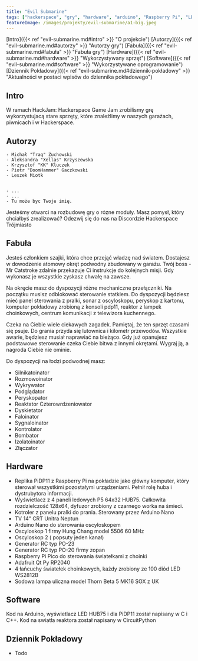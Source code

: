 ```yaml
---
title: "Evil Submarine"
tags: ["hackerspace", "gry", "hardware", "arduino", "Raspberry Pi", "LED", "WS2812", "Game Jam", "Hack Jam", "łódź podwodna"]
featureImage: /images/projekty/evil-submarine/a1-big.jpeg
---
```


[Intro]({{< ref "evil-submarine.md#intro" >}} "O projekcie") [Autorzy]({{< ref "evil-submarine.md#autorzy" >}} "Autorzy gry") [Fabuła]({{< ref "evil-submarine.md#fabuła" >}} "Fabuła gry") [Hardware]({{< ref "evil-submarine.md#hardware" >}} "Wykorzystywany sprzęt") [Software]({{< ref "evil-submarine.md#software" >}} "Wykorzystywane oprogramowanie") [Dziennik Pokładowy]({{< ref "evil-submarine.md#dziennik-pokładowy" >}} "Aktualności w postaci wpisów do dziennika pokładowego")


## Intro
W ramach HackJam: Hackerspace Game Jam zrobilismy grę wykorzystujacą stare sprzęty, które znaleźlimy w naszych garażach, piwnicach i w Hackerspace. 


## Autorzy 

    - Michał "Traq" Zuchowski
    - Aleksandra "Xellas" Krzyszewska
    - Krzysztof "KK" Kluczek 
    - Piotr "DoomHammer" Gaczkowski
    - Leszek Miotk 
    

    - ...
    - ... 
    - Tu może byc Twoje imię. 
Jesteśmy otwarci na rozbudowę gry o rózne moduły. Masz pomysł, który chciałbyś zrealizować? Odezwij się do nas na Discordzie Hackerspace Trójmiasto
    



## Fabuła 

Jesteś członkiem szajki, która chce przejąć władzę nad światem. Dostajesz w dowodzenie atomowy okręt podwodny zbudowany w garażu. Twój boss - Mr Catstroke zdalnie przekazuje Ci instrukcje do kolejnych misji. Gdy wykonasz je wszystkie zyskasz chwałę na zawsze.

Na okręcie masz do dyspozycji różne mechaniczne przełączniki. Na początku musisz odblokować sterowanie statkiem. Do dyspozycji będziesz mieć panel sterowania z pralki, sonar z oscyloskopu, peryskop z kartonu, komputer pokładowy zrobioną z konsoli pdp11, reaktor z lampek choinkowych, centrum komunikacji z telewizora kuchennego.

Czeka na Ciebie wiele ciekawych zagadek. Pamiętaj, że ten sprzęt czasami się psuje. Do grania przyda się lutownica i kilometr przewodów. Wszystkie awarie, będziesz musiał naprawiać na bieżąco. Gdy już opanujesz podstawowe sterowanie czeka Ciebie bitwa z innymi okrętami. Wygraj ją, a nagroda Ciebie nie ominie.

Do dyspozycji na łodzi podwodnej masz:

- Silnikatoinator
- Rozmowoinator
- Wykrywator
- Podglądator
- Peryskopator
- Reaktator Czterowrdzeniowator
- Dyskietator
- Faloinator
- Sygnaloinator
- Kontrolator
- Bombator
- Izolatoinator
- Złączator



## Hardware
 - Replika PiDP11 z Raspberry Pi na pokładzie jako główny komputer, który sterował wszystkimi pozostałymi urządzeniami. Pełnił rolę huba i dystrubytora informacji.  
 - Wyświetlacz z 4 paneli ledowych P5 64x32 HUB75. Całkowita rozdzielczość 128x64, dyfuzor zrobiony z czarnego worka na śmieci.  
 - Kotroler z panelu pralki do prania. Sterowany przez Arduino Nano
 - TV 14" CRT Unitra Neptun
 - Arduino Nano do sterowania oscyloskopem
 - Oscyloskop 1  firmy Hung Chang model 5506 60 MHz 
 - Oscyloskop 2 ( popsuty jeden kanał)
 - Generator RC typ PO-23 
 - Generator RC typ PO-20 firmy zopan 
 - Raspberry Pi Pico do sterowania światełkami z choinki 
 - Adafruit Qt Py RP2040
 - 4 łańcuchy światełek choinkowych, każdy zrobiony ze 100 diód LED WS2812B
 - Sodowa lampa uliczna model Thorn Beta 5 MK16 SOX z UK 



## Software
  Kod na Arduino, wyświetlacz LED HUB75 i dla PiDP11 został napisany w C i C++. Kod na swiatła reaktora został napisany w CircuitPython


## Dziennik Pokładowy 
- Todo 